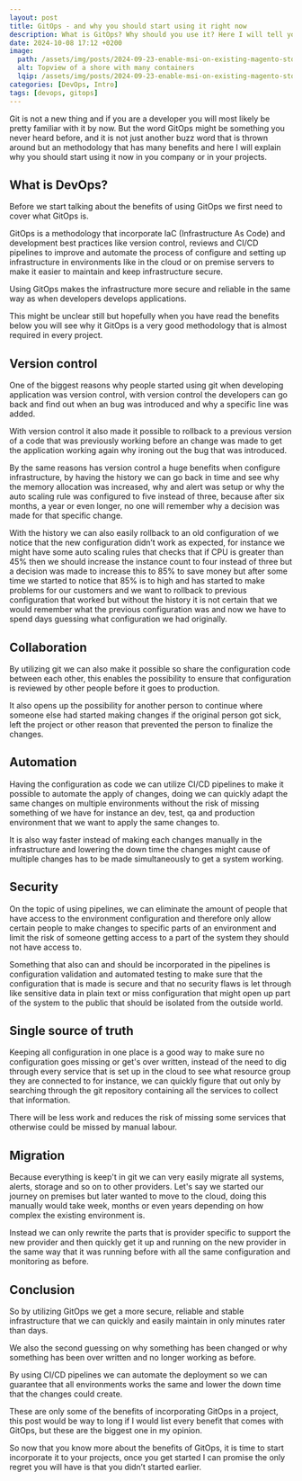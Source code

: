 ```yaml
---
layout: post
title: GitOps - and why you should start using it right now
description: What is GitOps? Why should you use it? Here I will tell you why GitOps is extremely valuable for your project and your company.
date: 2024-10-08 17:12 +0200
image:
  path: /assets/img/posts/2024-09-23-enable-msi-on-existing-magento-store/chuttersnap-Q4bmoSPJM18-unsplash.webp
  alt: Topview of a shore with many containers
  lqip: /assets/img/posts/2024-09-23-enable-msi-on-existing-magento-store/chuttersnap-Q4bmoSPJM18-unsplash_lqip.webp
categories: [DevOps, Intro]
tags: [devops, gitops]
---
```

Git is not a new thing and if you are a developer you will most likely be pretty familiar with it by now. But the word GitOps might be something you never heard before, and it is not just another buzz word that is thrown around but an methodology that has many benefits and here I will explain why you should start using it now in you company or in your projects.

## What is DevOps?

Before we start talking about the benefits of using GitOps we first need to cover what GitOps is.

GitOps is a methodology that incorporate IaC (Infrastructure As Code) and development best practices like version control, reviews and CI/CD pipelines to improve and automate the process of configure and setting up infrastructure in environments like in the cloud or on premise servers to make it easier to maintain and keep infrastructure secure.

Using GitOps makes the infrastructure more secure and reliable in the same way as when developers develops applications.

This might be unclear still but hopefully when you have read the benefits below you will see why it GitOps is a very good methodology that is almost required in every project.

## Version control

One of the biggest reasons why people started using git when developing application was version control, with version control the developers can go back and find out when an bug was introduced and why a specific line was added.

With version control it also made it possible to rollback to a previous version of a code that was previously working before an change was made to get the application working again why ironing out the bug that was introduced.

By the same reasons has version control a huge benefits when configure infrastructure, by having the history we can go back in time and see why the memory allocation was increased, why and alert was setup or why the auto scaling rule was configured to five instead of three, because after six months, a year or even longer, no one will remember why a decision was made for that specific change.

With the history we can also easily rollback to an old configuration of we notice that the new configuration didn’t work as expected, for instance we might have some auto scaling rules that checks that if CPU is greater than 45% then we should increase the instance count to four instead of three but a decision was made to increase this to 85% to save money but after some time we started to notice that 85% is to high and has started to make problems for our customers and we want to rollback to previous configuration that worked but without the history it is not certain that we would remember what the previous configuration was and now we have to spend days guessing what configuration we had originally.

## Collaboration

By utilizing git we can also make it possible so share the configuration code between each other, this enables the possibility to ensure that configuration is reviewed by other people before it goes to production.

It also opens up the possibility for another person to continue where someone else had started making changes if the original person got sick, left the project or other reason that prevented the person to finalize the changes.

## Automation

Having the configuration as code we can utilize CI/CD pipelines to make it possible to automate the apply of changes, doing we can quickly adapt the same changes on multiple environments without the risk of missing something of we have for instance an dev, test, qa and production environment that we want to apply the same changes to.

It is also way faster instead of making each changes manually in the infrastructure and lowering the down time the changes might cause of multiple changes has to be made simultaneously to get a system working.

## Security

On the topic of using pipelines, we can eliminate the amount of people that have access to the environment configuration and therefore only allow certain people to make changes to specific parts of an environment and limit the risk of someone getting access to a part of the system they should not have access to.

Something that also can and should be incorporated in the pipelines is configuration validation and automated testing to make sure that the configuration that is made is secure and that no security flaws is let through like sensitive data in plain text or miss configuration that might open up part of the system to the public that should be isolated from the outside world.

## Single source of truth

Keeping all configuration in one place is a good way to make sure no configuration goes missing or get's over written, instead of the need to dig through every service that is set up in the cloud to see what resource group they are connected to for instance, we can quickly figure that out only by searching through the git repository containing all the services to collect that information.

There will be less work and reduces the risk of missing some services that otherwise could be missed by manual labour.

## Migration

Because everything is keep't in git we can very easily migrate all systems, alerts, storage and so on to other providers. Let's say we started our journey on premises but later wanted to move to the cloud, doing this manually would take week, months or even years depending on how complex the existing environment is.

Instead we can only rewrite the parts that is provider specific to support the new provider and then quickly get it up and running on the new provider in the same way that it was running before with all the same configuration and monitoring as before.

## Conclusion

So by utilizing GitOps we get a more secure, reliable and stable infrastructure that we can quickly and easily maintain in only minutes rater than days.

We also the second guessing on why something has been changed or why something has been over written and no longer working as before.

By using CI/CD pipelines we can automate the deployment so we can guarantee that all environments works the same and lower the down time that the changes could create.

These are only some of the benefits of incorporating GitOps in a project, this post would be way to long if I would list every benefit that comes with GitOps, but these are the biggest one in my opinion.

So now that you know more about the benefits of GitOps, it is time to start incorporate it to your projects, once you get started I can promise the only regret you will have is that you didn’t started earlier.